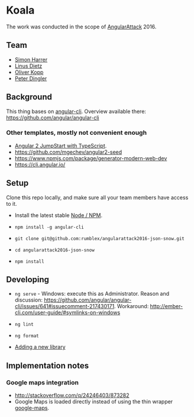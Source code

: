 # Koala

The work was conducted in the scope of [AngularAttack](https://www.angularattack.com) 2016.

## Team

- [Simon Harrer](https://github.com/simonharrer)
- [Linus Dietz](https://github.com/lynyus)
- [Oliver Kopp](https://github.com/koppor)
- [Peter Dingler](https://github.com/synergycigar)

## Background

This thing bases on [angular-cli](https://cli.angular.io/).
Overview available there: https://github.com/angular/angular-cli

### Other templates, mostly not convenient enough

 * [Angular 2 JumpStart with TypeScript](https://github.com/DanWahlin/Angular2-JumpStart).
 * https://github.com/mgechev/angular2-seed
 * https://www.npmjs.com/package/generator-modern-web-dev
 * https://cli.angular.io/

## Setup

Clone this repo locally, and make sure all your team members have access to it.

* Install the latest stable [Node / NPM](https://nodejs.org).

* `npm install -g angular-cli`

* `git clone git@github.com:rumblex/angularattack2016-json-snow.git`

* `cd angularattack2016-json-snow`

* `npm install`

## Developing

* `ng serve` - Windows: execute this as Administrator. Reason and discussion: https://github.com/angular/angular-cli/issues/641#issuecomment-217430171.
Workaround: http://ember-cli.com/user-guide/#symlinks-on-windows

* `ng lint`

* `ng format`

* [Adding a new library](https://github.com/angular/angular-cli/wiki/3rd-party-libs)

## Implementation notes

### Google maps integration
 * http://stackoverflow.com/q/24246403/873282
 * Google Maps is loaded directly instead of using the thin wrapper [google-maps](https://www.npmjs.com/package/google-maps).
